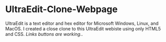# UltraEdit-Clone-Webpage
UltraEdit is a text editor and hex editor for Microsoft Windows, Linux, and MacOS. I created a close clone to this UltraEdit webiste using only HTML5 and CSS. *Links buttons are working*..
